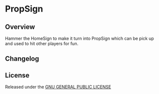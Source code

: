 # PropSign

## Overview

Hammer the HomeSign to make it turn into PropSign which can be pick up and used to hit other players for fun.

## Changelog

## License

Released under the [GNU GENERAL PUBLIC LICENSE](https://www.gnu.org/licenses/gpl-3.0.en.html)